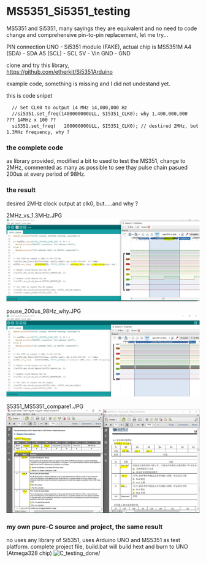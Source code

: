# MS5351_Si5351_testing
MS5351 and Si5351, many sayings they are equivalent and no need to code change and comprehensive pin-to-pin replacement, let me try...

PIN connection
UNO      - Si5351 module (FAKE), actual chip is MS5351M
A4 (SDA) - SDA
A5 (SCL) - SCL
5V       - Vin
GND      - GND


clone and try this library,  
https://github.com/etherkit/Si5351Arduino

example code, something is missing and I did not undestand yet.

this is code snipet  
```
  // Set CLK0 to output 14 MHz 14,000,000 Hz
  //si5351.set_freq(1400000000ULL, SI5351_CLK0); why 1,400,000,000  ??? 14MHz x 100 ??
  si5351.set_freq(   200000000ULL, SI5351_CLK0); // destired 2MHz, but 1.3MHz frequency, why ?
```


### the complete code
as library provided, modified a bit to used to test the MS351, change to 2MHz, commented as many as possible to see thay pulse chain pasued 200us at every period of 98Hz.  

### the result
desired 2MHz clock output at clk0, but.....and why ?

2MHz_vs_1.3MHz.JPG  
![2MHz_vs_1.3MHz.JPG](2MHz_vs_1.3MHz.JPG)  

pause_200us_98Hz_why.JPG
![pause_200us_98Hz_why.JPG](pause_200us_98Hz_why.JPG)  

   
S5351_MS5351_compare1.JPG
![S5351_MS5351_compare1.JPG](S5351_MS5351_compare1.JPG)  


### my own pure-C source and project, the same result
no uses any library of Si5351,
uses Arduino UNO and MS5351 as test platform. 
complete project file, build.bat will build hext and burn to UNO (Atmega328 chip)
![C_testing_done/](C_testing_done/)  
